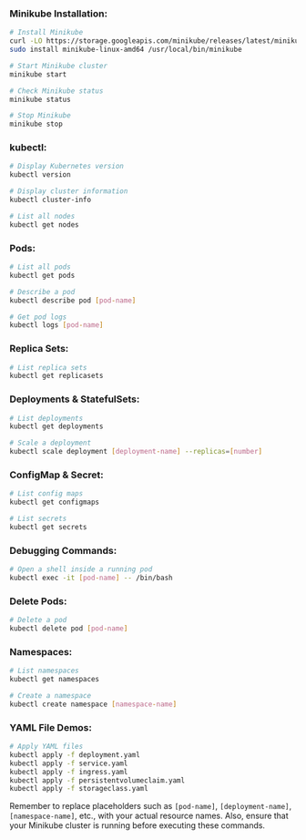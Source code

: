 
### **Minikube Installation:**
```bash
# Install Minikube
curl -LO https://storage.googleapis.com/minikube/releases/latest/minikube-linux-amd64
sudo install minikube-linux-amd64 /usr/local/bin/minikube

# Start Minikube cluster
minikube start

# Check Minikube status
minikube status

# Stop Minikube
minikube stop
```

### **kubectl:**
```bash
# Display Kubernetes version
kubectl version

# Display cluster information
kubectl cluster-info

# List all nodes
kubectl get nodes
```

### **Pods:**
```bash
# List all pods
kubectl get pods

# Describe a pod
kubectl describe pod [pod-name]

# Get pod logs
kubectl logs [pod-name]
```

### **Replica Sets:**
```bash
# List replica sets
kubectl get replicasets
```

### **Deployments & StatefulSets:**
```bash
# List deployments
kubectl get deployments

# Scale a deployment
kubectl scale deployment [deployment-name] --replicas=[number]
```

### **ConfigMap & Secret:**
```bash
# List config maps
kubectl get configmaps

# List secrets
kubectl get secrets
```

### **Debugging Commands:**
```bash
# Open a shell inside a running pod
kubectl exec -it [pod-name] -- /bin/bash
```

### **Delete Pods:**
```bash
# Delete a pod
kubectl delete pod [pod-name]
```

### **Namespaces:**
```bash
# List namespaces
kubectl get namespaces

# Create a namespace
kubectl create namespace [namespace-name]
```

### **YAML File Demos:**
```bash
# Apply YAML files
kubectl apply -f deployment.yaml
kubectl apply -f service.yaml
kubectl apply -f ingress.yaml
kubectl apply -f persistentvolumeclaim.yaml
kubectl apply -f storageclass.yaml
```

Remember to replace placeholders such as `[pod-name]`, `[deployment-name]`, `[namespace-name]`, etc., 
with your actual resource names. Also, ensure that your Minikube cluster is running before executing these commands.
